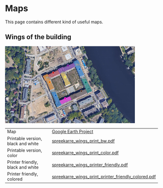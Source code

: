 # Maps

This page contains different kind of useful maps.

## Wings of the building

<img src="./resources/building_wings.png" alt="wings_of_the_building" width="85%"/>

|||
|-|-|
| Map | [Google Earth Project](https://earth.google.com/earth/d/1wL9vX30Bzxr9eJdmouX-m0lGuk-UlAH_?usp=sharing) |
| Printable version, black and white | [spreekarre_wings_print_bw.pdf](./resources/wings_print_bw.pdf) |
| Printable version, color | [spreekarre_wings_print_color.pdf](./resources/wings_print_color.pdf.pdf) |
| Printer friendly, black and white | [spreekarre_wings_printer_friendly.pdf](./resources/wings_printer_friendly.pdf) |
| Printer friendly, colored | [spreekarre_wings_print_printer_friendly_colored.pdf](./resources/wings_printer_friendly_colored.pdf) |
